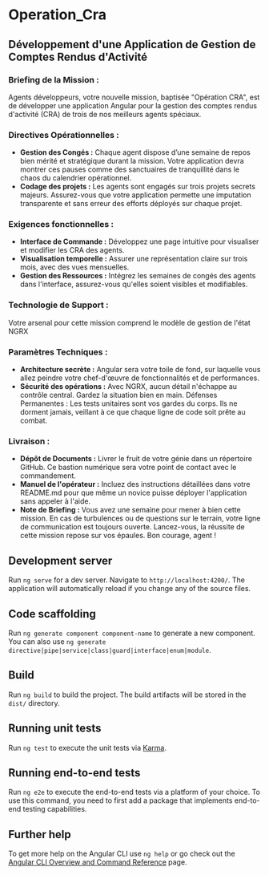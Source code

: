 # Operation_Cra

## Développement d'une Application de Gestion de Comptes Rendus d'Activité

### Briefing de la Mission :
Agents développeurs, votre nouvelle mission, baptisée "Opération CRA", est de développer une application Angular pour la gestion des comptes rendus d'activité (CRA) de trois de nos meilleurs agents spéciaux.

### Directives Opérationnelles :

- **Gestion des Congés :** Chaque agent dispose d’une semaine de repos bien mérité et stratégique durant la mission. Votre application devra montrer ces pauses comme des sanctuaires de tranquillité dans le chaos du calendrier opérationnel.
- **Codage des projets :** Les agents sont engagés sur trois projets secrets majeurs. Assurez-vous que votre application permette une imputation transparente et sans erreur des efforts déployés sur chaque projet.

### Exigences fonctionnelles :

- **Interface de Commande :** Développez une page intuitive pour visualiser et modifier les CRA des agents.
- **Visualisation temporelle :** Assurer une représentation claire sur trois mois, avec des vues mensuelles.
- **Gestion des Ressources :** Intégrez les semaines de congés des agents dans l'interface, assurez-vous qu'elles soient visibles et modifiables.

### Technologie de Support :
Votre arsenal pour cette mission comprend le modèle de gestion de l'état NGRX

### Paramètres Techniques :
- **Architecture secrète :** Angular sera votre toile de fond, sur laquelle vous allez peindre votre chef-d'œuvre de fonctionnalités et de performances.
- **Sécurité des opérations :** Avec NGRX, aucun détail n'échappe au contrôle central. Gardez la situation bien en main.
Défenses Permanentes : Les tests unitaires sont vos gardes du corps. Ils ne dorment jamais, veillant à ce que chaque ligne de code soit prête au combat.

### Livraison :
- **Dépôt de Documents :** Livrer le fruit de votre génie dans un répertoire GitHub. Ce bastion numérique sera votre point de contact avec le commandement.
- **Manuel de l'opérateur :** Incluez des instructions détaillées dans votre README.md pour que même un novice puisse déployer l'application sans appeler à l'aide.
- **Note de Briefing :** Vous avez une semaine pour mener à bien cette mission. En cas de turbulences ou de questions sur le terrain, votre ligne de communication est toujours ouverte. Lancez-vous, la réussite de cette mission repose sur vos épaules. Bon courage, agent !

## Development server

Run `ng serve` for a dev server. Navigate to `http://localhost:4200/`. The application will automatically reload if you change any of the source files.

## Code scaffolding

Run `ng generate component component-name` to generate a new component. You can also use `ng generate directive|pipe|service|class|guard|interface|enum|module`.

## Build

Run `ng build` to build the project. The build artifacts will be stored in the `dist/` directory.

## Running unit tests

Run `ng test` to execute the unit tests via [Karma](https://karma-runner.github.io).

## Running end-to-end tests

Run `ng e2e` to execute the end-to-end tests via a platform of your choice. To use this command, you need to first add a package that implements end-to-end testing capabilities.

## Further help

To get more help on the Angular CLI use `ng help` or go check out the [Angular CLI Overview and Command Reference](https://angular.dev/tools/cli) page.
